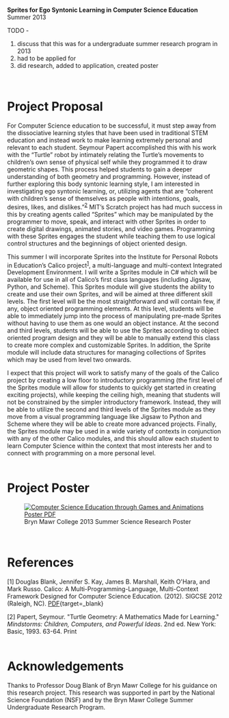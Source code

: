 **Sprites for Ego Syntonic Learning in Computer Science Education**  
Summer 2013  
  
  
TODO -  
1) discuss that this was for a undergraduate summer research program in 2013  
2) had to be applied for  
3) did research, added to application, created poster  
<br>  

# Project Proposal

For Computer Science education to be successful, it must step away from the dissociative learning styles that have been used in traditional STEM education and instead work to make learning extremely personal and relevant to each student. Seymour Papert accomplished this with his work with the “Turtle” robot by intimately relating the Turtle’s movements to children’s own sense of physical self while they programmed it to draw geometric shapes. This process helped students to gain a deeper understanding of both geometry and programming. However, instead of further exploring this body syntonic learning style, I am interested in investigating ego syntonic learning, or, utilizing agents that are “coherent with children’s sense of themselves as people with intentions, goals, desires, likes, and dislikes.”<sup>[2](./#references)</sup> MIT’s Scratch project has had much success in this by creating agents called “Sprites” which may be manipulated by the programmer to move, speak, and interact with other Sprites in order to create digital drawings, animated stories, and video games. Programming with these Sprites engages the student while teaching them to use logical control structures and the beginnings of object oriented design.  

This summer I will incorporate Sprites into the Institute for Personal Robots in Education’s Calico project<sup>[1](./#references)</sup>, a multi-language and multi-context Integrated Development Environment. I will write a Sprites module in C# which will be available for use in all of Calico’s first class languages (including Jigsaw, Python, and Scheme). This Sprites module will give students the ability to create and use their own Sprites, and will be aimed at three different skill levels. The first level will be the most straightforward and will contain few, if any, object oriented programming elements. At this level, students will be able to immediately jump into the process of manipulating pre-made Sprites without having to use them as one would an object instance. At the second and third levels, students will be able to use the Sprites according to object oriented program design and they will be able to manually extend this class to create more complex and customizable Sprites. In addition, the Sprite module will include data structures for managing collections of Sprites which may be used from level two onwards.  

I expect that this project will work to satisfy many of the goals of the Calico project by creating a low floor to introductory programming (the first level of the Sprites module will allow for students to quickly get started in creating exciting projects), while keeping the ceiling high, meaning that students will not be constrained by the simpler introductory framework. Instead, they will be able to utilize the second and third levels of the Sprites module as they move from a visual programming language like Jigsaw to Python and Scheme where they will be able to create more advanced projects. Finally, the Sprites module may be used in a wide variety of contexts in conjunction with any of the other Calico modules, and this should allow each student to learn Computer Science within the context that most interests her and to connect with programming on a more personal level.  
<br>

# Project Poster

<section>
  <figure>
    <a target="_blank" href="/img/hopperbot/SpritesForEgoSyntonicLearning_Natan.pdf" title="Computer Science Education through Games and Animations Poster">
    <img
      src="/img/hopperbot/SpritesForEgoSyntonicLearning_Natan.jpg"
      alt="Computer Science Education through Games and Animations Poster PDF"
      title="Computer Science Education through Games and Animations Poster"
    />
    </a>
    <figcaption>Bryn Mawr College 2013 Summer Science Research Poster</figcaption>
  </figure>
</section>
<br>


# References

[1] Douglas Blank, Jennifer S. Kay, James B. Marshall, Keith O'Hara, and Mark Russo. Calico: A Multi-Programming-Language, Multi-Context Framework Designed for Computer Science Education. (2012). SIGCSE 2012 (Raleigh, NC). [PDF](http://science.slc.edu/~jmarshall/papers/sigcse2012.pdf){target=_blank}  

[2] Papert, Seymour. "Turtle Geometry: A Mathematics Made for Learning." *Mindstorms: Children, Computers, and Powerful Ideas*. 2nd ed. New York: Basic, 1993. 63-64. Print  
<br>

# Acknowledgements 
Thanks to Professor Doug Blank of Bryn Mawr College for his guidance on this research project.  This research was supported in part by the National Science Foundation (NSF) and by the Bryn Mawr College Summer Undergraduate Research Program.  
<br>